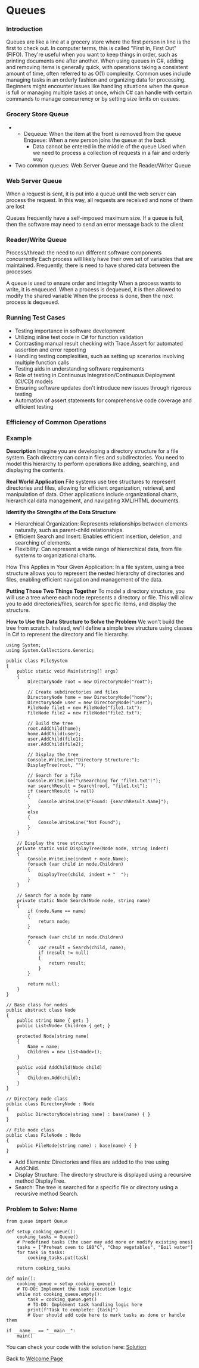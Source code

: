 # Queues

### Introduction
Queues are like a line at a grocery store where the first person in line is the first to check out. In computer terms, this is called "First In, First Out" (FIFO). They're useful when you want to keep things in order, such as printing documents one after another. When using queues in C#, adding and removing items is generally quick, with operations taking a consistent amount of time, often referred to as O(1) complexity. Common uses include managing tasks in an orderly fashion and organizing data for processing. Beginners might encounter issues like handling situations when the queue is full or managing multiple tasks at once, which C# can handle with certain commands to manage concurrency or by setting size limits on queues.


### Grocery Store Queue
- - Dequeue: When the item at the front is removed from the queue
Enqueue: When a new person joins the queue at the back
    - Data cannot be entered in the middle of the queue
    Used when we need to process a collection of requests in a fair and orderly way
- Two common queues: Web Server Queue and the Reader/Writer Queue

### Web Server Queue
When a request is sent, it is put into a queue until the web server can process the request. In this way, all requests are received and none of them are lost

Queues frequently have a self-imposed maximum size. If a queue is full, then the software may need to send an error message back to the client

### Reader/Write Queue
Process/thread: the need to run different software components concurrently
Each process will likely have their own set of variables that are maintained. Frequently, there is need to have shared data between the processes

A queue is used to ensure order and integrity
When a process wants to write, it is enqueued. When a process is dequeued, it is then allowed to modify the shared variable
When the process is done, then the next process is dequeued.

### Running Test Cases
- Testing importance in software development
- Utilizing inline test code in C# for function validation
- Contrasting manual result checking with Trace.Assert for automated assertion and error reporting
- Handling testing complexities, such as setting up scenarios involving multiple function calls
- Testing aids in understanding software requirements
- Role of testing in Continuous Integration/Continuous Deployment (CI/CD) models
- Ensuring software updates don't introduce new issues through rigorous testing
- Automation of assert statements for comprehensive code coverage and efficient testing

### Efficiency of Common Operations



### Example
**Description**
Imagine you are developing a directory structure for a file system. Each directory can contain files and subdirectories. You need to model this hierarchy to perform operations like adding, searching, and displaying the contents.

**Real World Application**
File systems use tree structures to represent directories and files, allowing for efficient organization, retrieval, and manipulation of data. Other applications include organizational charts, hierarchical data management, and navigating XML/HTML documents.

**Identify the Strengths of the Data Structure**
- Hierarchical Organization: Represents relationships between elements naturally, such as parent-child relationships.
- Efficient Search and Insert: Enables efficient insertion, deletion, and searching of elements.
- Flexibility: Can represent a wide range of hierarchical data, from file systems to organizational charts.

How This Applies in Your Given Application:
In a file system, using a tree structure allows you to represent the nested hierarchy of directories and files, enabling efficient navigation and management of the data.

**Putting Those Two Things Together**
To model a directory structure, you will use a tree where each node represents a directory or file. This will allow you to add directories/files, search for specific items, and display the structure.

**How to Use the Data Structure to Solve the Problem**
We won't build the tree from scratch. Instead, we'll define a simple tree structure using classes in C# to represent the directory and file hierarchy.

    using System;
    using System.Collections.Generic;

    public class FileSystem
    {
        public static void Main(string[] args)
        {
            DirectoryNode root = new DirectoryNode("root");

            // Create subdirectories and files
            DirectoryNode home = new DirectoryNode("home");
            DirectoryNode user = new DirectoryNode("user");
            FileNode file1 = new FileNode("file1.txt");
            FileNode file2 = new FileNode("file2.txt");

            // Build the tree
            root.AddChild(home);
            home.AddChild(user);
            user.AddChild(file1);
            user.AddChild(file2);

            // Display the tree
            Console.WriteLine("Directory Structure:");
            DisplayTree(root, "");

            // Search for a file
            Console.WriteLine("\nSearching for 'file1.txt':");
            var searchResult = Search(root, "file1.txt");
            if (searchResult != null)
            {
                Console.WriteLine($"Found: {searchResult.Name}");
            }
            else
            {
                Console.WriteLine("Not Found");
            }
        }

        // Display the tree structure
        private static void DisplayTree(Node node, string indent)
        {
            Console.WriteLine(indent + node.Name);
            foreach (var child in node.Children)
            {
                DisplayTree(child, indent + "  ");
            }
        }

        // Search for a node by name
        private static Node Search(Node node, string name)
        {
            if (node.Name == name)
            {
                return node;
            }

            foreach (var child in node.Children)
            {
                var result = Search(child, name);
                if (result != null)
                {
                    return result;
                }
            }

            return null;
        }
    }

    // Base class for nodes
    public abstract class Node
    {
        public string Name { get; }
        public List<Node> Children { get; }

        protected Node(string name)
        {
            Name = name;
            Children = new List<Node>();
        }

        public void AddChild(Node child)
        {
            Children.Add(child);
        }
    }

    // Directory node class
    public class DirectoryNode : Node
    {
        public DirectoryNode(string name) : base(name) { }
    }

    // File node class
    public class FileNode : Node
    {
        public FileNode(string name) : base(name) { }
    }
- Add Elements: Directories and files are added to the tree using AddChild.
- Display Structure: The directory structure is displayed using a recursive method DisplayTree.
- Search: The tree is searched for a specific file or directory using a recursive method Search.



### Problem to Solve: Name
    from queue import Queue

    def setup_cooking_queue():
        cooking_tasks = Queue()
        # Predefined tasks (the user may add more or modify existing ones)
        tasks = ["Preheat oven to 180°C", "Chop vegetables", "Boil water"]
        for task in tasks:
            cooking_tasks.put(task)
        
        return cooking_tasks

    def main():
        cooking_queue = setup_cooking_queue()
        # TO-DO: Implement the task execution logic
        while not cooking_queue.empty():
            task = cooking_queue.get()
            # TO-DO: Implement task handling logic here
            print(f"Task to complete: {task}")
            # User should add code here to mark tasks as done or handle them

    if __name__ == "__main__":
        main()


You can check your code with the solution here: [Solution](queues-problem-solution)

Back to [Welcome Page](0-welcome.md)